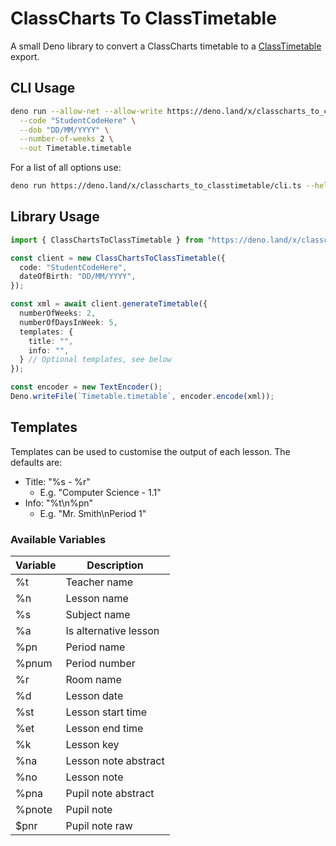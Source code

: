 # ClassCharts To ClassTimetable

A small Deno library to convert a ClassCharts timetable to a
[ClassTimetable](https://classtimetable.app/) export.

## CLI Usage

```bash
deno run --allow-net --allow-write https://deno.land/x/classcharts_to_classtimetable/cli.ts \
  --code "StudentCodeHere" \
  --dob "DD/MM/YYYY" \
  --number-of-weeks 2 \
  --out Timetable.timetable
```

For a list of all options use:
```bash
deno run https://deno.land/x/classcharts_to_classtimetable/cli.ts --help
```

## Library Usage

```typescript
import { ClassChartsToClassTimetable } from "https://deno.land/x/classcharts_to_classtimetable/mod.ts";

const client = new ClassChartsToClassTimetable({
  code: "StudentCodeHere",
  dateOfBirth: "DD/MM/YYYY",
});

const xml = await client.generateTimetable({
  numberOfWeeks: 2,
  numberOfDaysInWeek: 5,
  templates: {
    title: "",
    info: "",
  } // Optional templates, see below
});

const encoder = new TextEncoder();
Deno.writeFile(`Timetable.timetable`, encoder.encode(xml));
```

## Templates

Templates can be used to customise the output of each lesson. The defaults are:

- Title: "%s - %r"
  - E.g. "Computer Science - 1.1"
- Info: "%t\n%pn"
  - E.g. "Mr. Smith\nPeriod 1"

### Available Variables

| Variable | Description           |
| -------- | --------------------- |
| %t       | Teacher name          |
| %n       | Lesson name           |
| %s       | Subject name          |
| %a       | Is alternative lesson |
| %pn      | Period name           |
| %pnum    | Period number         |
| %r       | Room name             |
| %d       | Lesson date           |
| %st      | Lesson start time     |
| %et      | Lesson end time       |
| %k       | Lesson key            |
| %na      | Lesson note abstract  |
| %no      | Lesson note           |
| %pna     | Pupil note abstract   |
| %pnote   | Pupil note            |
| $pnr     | Pupil note raw        |
